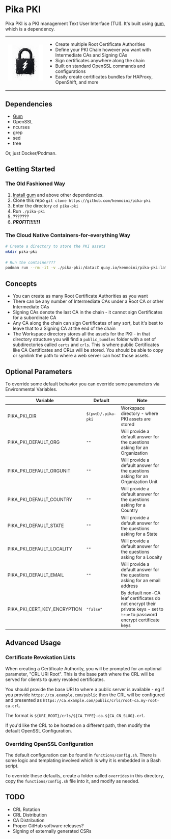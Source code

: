 # Pika PKI

Pika PKI is a PKI management Text User Interface (TUI).  It's built using [gum](https://github.com/charmbracelet/gum?tab=readme-ov-file), which is a dependency.

<table style="border:none"><tbody><tr><td style="border:none"><center><img width="200" alt="Pika PKI Logo, a picture of a lock with a lightning bolt as the keyhole" src="./pika-pki-logo.png" /></center></td><td style="border:none">

- Create multiple Root Certificate Authorities
- Define your PKI Chain however you want with Intermediate CAs and Signing CAs
- Sign certificates anywhere along the chain
- Built on standard OpenSSL commands and configurations
- Easily create certificates bundles for HAProxy, OpenShift, and more

</td></tr></tbody></table>

## Dependencies

- [Gum](https://github.com/charmbracelet/gum)
- OpenSSL
- ncurses
- grep
- sed
- tree

Or, just Docker/Podman.

## Getting Started

### The Old Fashioned Way

1. [Install gum](https://github.com/charmbracelet/gum?tab=readme-ov-file#installation) and above other dependencies.
2. Clone this repo `git clone https://github.com/kenmoini/pika-pki`
3. Enter the directory `cd pika-pki`
4. Run `./pika-pki`
5. ???????
6. ***PROFIT!!!!!!1***

### The Cloud Native Containers-for-everything Way

```bash
# Create a directory to store the PKI assets
mkdir pika-pki

# Run the container???
podman run --rm -it -v ./pika-pki:/data:Z quay.io/kenmoini/pika-pki:latest
```

## Concepts

- You can create as many Root Certificate Authorities as you want
- There can be any number of Intermediate CAs under a Root CA or other Intermediate CAs
- Signing CAs denote the last CA in the chain - it cannot sign Certificates for a subordinate CA
- Any CA along the chain can sign Certificates of any sort, but it's best to leave that to a Signing CA at the end of the chain
- The Workspace directory stores all the assets for the PKI - in that directory structure you will find a `public_bundles` folder with a set of subdirectories called `certs` and `crls`.  This is where public Certificates like CA Certificates and CRLs will be stored.  You should be able to copy or symlink the path to where a web server can host those assets.

## Optional Parameters

To override some default behavior you can override some parameters via Environmental Variables.

| Variable | Default | Note |
|----------|---------|------|
| PIKA_PKI_DIR | `$(pwd)/.pika-pki` | Workspace directory - where PKI assets are stored |
| PIKA_PKI_DEFAULT_ORG | `""` | Will provide a default answer for the questions asking for an Organization |
| PIKA_PKI_DEFAULT_ORGUNIT | `""` | Will provide a default answer for the questions asking for an Organization Unit |
| PIKA_PKI_DEFAULT_COUNTRY | `""` | Will provide a default answer for the questions asking for a Country |
| PIKA_PKI_DEFAULT_STATE | `""` | Will provide a default answer for the questions asking for a State |
| PIKA_PKI_DEFAULT_LOCALITY | `""` | Will provide a default answer for the questions asking for a Locaity  |
| PIKA_PKI_DEFAULT_EMAIL | `""` | Will provide a default answer for the questions asking for an email address |
| PIKA_PKI_CERT_KEY_ENCRYPTION | `"false"` | By default non-CA leaf certificates do not encrypt their private keys - set to `true` to password encrypt certificate keys |

## Advanced Usage

### Certificate Revokation Lists

When creating a Certificate Authority, you will be prompted for an optional parameter, "CRL URI Root".  This is the base path where the CRL will be served for clients to query revoked certificates.

You should provide the base URI to where a public server is available - eg if you provide `https://ca.example.com/public` then the CRL will be configured and presented as `https://ca.example.com/public/crls/root-ca.my-root-ca.crl`.

The format is `${URI_ROOT}/crls/${CA_TYPE}-ca.${CA_CN_SLUG}.crl`.

If you'd like the CRL to be hosted on a different path, then modify the default OpenSSL Configuration.

### Overriding OpenSSL Configuration

The default configuration can be found in `functions/config.sh`.  There is some logic and templating involved which is why it is embedded in a Bash script.

To override these defaults, create a folder called `overrides` in this directory, copy the `functions/config.sh` file into it, and modify as needed.

## TODO

- CRL Rotation
- CRL Distribution
- CA Distribution
- Proper GitHub software releases?
- Signing of externally generated CSRs
